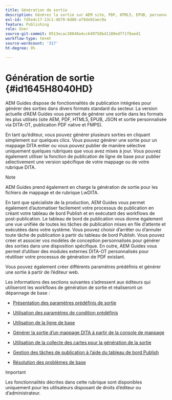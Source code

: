 ```yaml
---
title: Génération de sortie
description: Générez la sortie sur AEM site, PDF, HTML5, EPUB, personnalisée et JSON par le biais des modules externes DITA-OT, de la publication avec PDF natif et de FMPS dans AEM Guides.
exl-id: fd5e4c17-13c1-4679-8d88-af9de92aec9a
feature: Publishing
role: User
source-git-commit: 0513ecac38840a4cc649758bd1180edff1f8aed1
workflow-type: tm+mt
source-wordcount: '317'
ht-degree: 0%

---
```


# Génération de sortie {#id1645H8040HD}

AEM Guides dispose de fonctionnalités de publication intégrées pour générer des sorties dans divers formats standard du secteur. La version actuelle d’AEM Guides vous permet de générer une sortie dans les formats les plus utilisés (site AEM, PDF, HTML5, EPUB, JSON et sortie personnalisée via DITA-OT, publication PDF native et FMPS).

En tant qu’éditeur, vous pouvez générer plusieurs sorties en cliquant simplement sur quelques clics. Vous pouvez générer une sortie pour un mappage DITA entier ou vous pouvez publier de manière sélective uniquement quelques rubriques que vous avez mises à jour. Vous pouvez également utiliser la fonction de publication de ligne de base pour publier sélectivement une version spécifique de votre mappage ou de votre rubrique DITA.

>[!NOTE]
>
> AEM Guides prend également en charge la génération de sortie pour les fichiers de mappage et de rubrique LwDITA.

En tant que spécialiste de la production, AEM Guides vous permet également d’automatiser facilement votre processus de publication en créant votre tableau de bord Publish et en exécutant des workflows de post-publication. Le tableau de bord de publication vous donne également une vue unifiée de toutes les tâches de publication mises en file d’attente et exécutées dans votre système. Vous pouvez choisir d’arrêter ou d’annuler toute tâche de publication à partir du tableau de bord Publish. Vous pouvez créer et associer vos modèles de conception personnalisés pour générer des sorties dans une disposition spécifique. En outre, AEM Guides vous permet d’utiliser des modules externes DITA-OT personnalisés pour réutiliser votre processus de génération de PDF existant.

Vous pouvez également créer différents paramètres prédéfinis et générer une sortie à partir de l’éditeur web.

Les informations des sections suivantes s’adressent aux éditeurs qui utiliseront les workflows de génération de sortie et réaliseront un dépannage de base :

- [Présentation des paramètres prédéfinis de sortie](generate-output-understand-presets.md#)

- [Utilisation des paramètres de condition prédéfinis](generate-output-use-condition-presets.md#)

- [Utilisation de la ligne de base](generate-output-use-baseline-for-publishing.md#)

- [Générer la sortie d’un mappage DITA à partir de la console de mappage](generate-output-for-a-dita-map.md#)

- [Utilisation de la collecte des cartes pour la génération de la sortie](generate-output-use-map-collection-output-generation.md#)

- [Gestion des tâches de publication à l’aide du tableau de bord Publish](generate-output-publish-dashboard.md#)

- [Résolution des problèmes de base](generate-output-basic-troubleshooting.md#)


>[!IMPORTANT]
>
> Les fonctionnalités décrites dans cette rubrique sont disponibles uniquement pour les utilisateurs disposant de droits d’éditeur ou d’administrateur.
